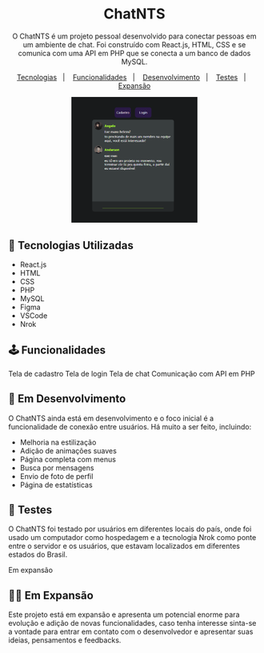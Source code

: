 <h1 align="center"> ChatNTS </h1>

<p align="center">
O ChatNTS é um projeto pessoal desenvolvido para conectar pessoas em um ambiente de chat. Foi construído com React.js, HTML, CSS e se comunica com uma API em PHP que se conecta a um banco de dados MySQL. <br/>
</p>

<p align="center">
  <a href="#-Tecnologias Utilizadas">Tecnologias</a>&nbsp;&nbsp;&nbsp;|&nbsp;&nbsp;&nbsp;
  <a href="#-Funcionalidades">Funcionalidades</a>&nbsp;&nbsp;&nbsp;|&nbsp;&nbsp;&nbsp;
  <a href="#-Em Desenvolvimento">Desenvolvimento</a>&nbsp;&nbsp;&nbsp;|&nbsp;&nbsp;&nbsp;
  <a href="#-Testes">Testes</a>&nbsp;&nbsp;&nbsp;|&nbsp;&nbsp;&nbsp;
  <a href="#-Em Expansão">Expansão</a>
</p>

<p align="center">
  <img alt="ChatNTS" src="preview.jpg" width="50%">
</p>

## 🚀 Tecnologias Utilizadas

- React.js
- HTML
- CSS
- PHP
- MySQL
- Figma
- VSCode
- Nrok

## 🕹 Funcionalidades

Tela de cadastro
Tela de login
Tela de chat
Comunicação com API em PHP

## 🔬 Em Desenvolvimento

O ChatNTS ainda está em desenvolvimento e o foco inicial é a funcionalidade de conexão entre usuários. Há muito a ser feito, incluindo:

- Melhoria na estilização
- Adição de animações suaves
- Página completa com menus
- Busca por mensagens
- Envio de foto de perfil
- Página de estatísticas

## 📡 Testes

O ChatNTS foi testado por usuários em diferentes locais do país, onde foi usado um computador como hospedagem e a tecnologia Nrok como ponte entre o servidor e os usuários, que estavam localizados em diferentes estados do Brasil.

Em expansão

## 🐱‍🏍 Em Expansão

Este projeto está em expansão e apresenta um potencial enorme para evolução e adição de novas funcionalidades, caso tenha interesse sinta-se a vontade para entrar em contato com o desenvolvedor e apresentar suas ideias, pensamentos e feedbacks.
